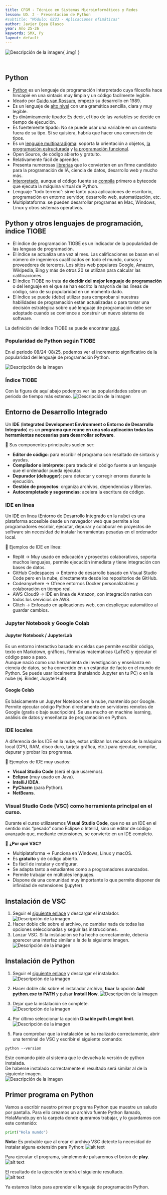 ```yaml
---
title: CFGM - Técnico en Sistemas Microinformáticos y Redes
lesson: UD. 2 - Presentación de Python  
#subtitle: "Módulo: 0223 - Aplicaciones ofimáticas"
author: Javier Egea Blasco  
year: Año 25-26  
keywords: SMX, Py
layout: default  
---
```


![Descripción de la imagen](../Opt_Python/img/Python-logo.png){ .img1 }

<br>


## **Python**
- <a href=https://www.python.org>Python</a> es un lenguaje de programación interpretado cuya filosofía hace hincapié en una sintaxis muy limpia y un código facilmente legible.
- Ideado por <a href="https://es.wikipedia.org/wiki/Guido_van_Rossum">Guido van Rossum</a>, empezó su desarrollo en 1989.
- Es un lenguaje de <a href=https://es.wikipedia.org/wiki/Lenguaje_de_alto_nivel>alto nivel</a> con una gramática sencilla, clara y muy legible.
- Es dinámicamente tipado: Es decir, el tipo de las variables se decide en tiempo de ejecución.
- Es fuertemente tipado: No se puede usar una variable en un contexto fuera de su tipo. Si se quisiera, habría que hacer una conversión de tipos.
- Es un <a href=https://es.wikipedia.org/wiki/Python#Caracter%C3%ADsticas_y_paradigmas>lenguaje multiparadigma</a>: soporta la orientación a objetos, <a href=https://es.wikipedia.org/wiki/Programaci%C3%B3n_estructurada>la programación estructurada</a> y <a href=https://es.wikipedia.org/wiki/Programaci%C3%B3n_funcional>la programación funcional</a>.
- Open Source, de código abierto y gratuito.
- Relativamente fácil de aprender.
- Presenta numerosas <a href=https://docs.python.org/3.13/library/index.html>librerías</a> que lo convierten en un firme candidato para la programación de IA, ciencia de datos, desarrollo web y mucho más.
- <a href=https://lenguajesdeprogramacion.net/diccionario/que-es-un-lenguaje-interpretado>Interpretado</a>, aunque el código fuente se <a href=https://es.wikipedia.org/wiki/Lenguaje_compilado>compila</a> primero a bytecode que ejecuta la máquina virtual de Python.
- Lenguaje “todo terreno”: sirve tanto para aplicaciones de escritorio, programación en entorno servidor, desarrollo web, automatización, etc.
- Multiplataforma: se pueden desarrollar programas en Mac, Windows, Linux y otros sistemas operativos.


## **Python y otros lenguajes de programación, índice TIOBE**
- El índice de programación TIOBE es un indicador de la popularidad de las lenguas de programación.  
- El índice se actualiza una vez al mes. Las calificaciones se basan en el número de ingenieros cualificados en todo el mundo, cursos y proveedores de terceros. Los sitios web populares Google, Amazon, Wikipedia, Bing y más de otros 20 se utilizan para calcular las calificaciones.  
- El índice TIOBE no trata **de decidir del mejor lenguaje de programación** o del lenguaje en el que se han escrito la mayoría de las líneas de código, sino de su popularidad en un momento dado.  
- El índice se puede (debe) utilizar para comprobar si nuestras habilidades de programación están actualizadas o para tomar una decisión estratégica sobre qué lenguaje de programación debe ser adoptado cuando se comience a construir un nuevo sistema de software.  

La definición del índice TIOBE se puede encontrar <a href=https://www.tiobe.com/tiobe-index>aquí</a>.

### **Popularidad de Python según TIOBE**
En el periodo 08/24-08/25, podemos ver el incremento significativo de la popularidad del lenguaje de programación Python.

![Descripción de la imagen](../Opt_Python/img/tiobe_index.png)

### **Índice TIOBE**
Con la figura de aquí abajo podemos ver las popularidades sobre un periodo de tiempo más extenso.
![Descripción de la imagen](../Opt_Python/img/tiobe_community.png)


## **Entorno de Desarrollo Integrado**
Un **IDE** (**Integrated Development Environment o Entorno de Desarrollo Integrado**) es un **programa que reúne en una sola aplicación todas las herramientas necesarias para desarrollar software**.

📌 Sus componentes principales suelen ser:

- **Editor de código**: para escribir el programa con resaltado de sintaxis y ayudas.
- **Compilador o intérprete**: para traducir el código fuente a un lenguaje que el ordenador pueda ejecutar.
- **Depurador (debugger)**: para detectar y corregir errores durante la ejecución.
- **Gestión de proyectos**: organiza archivos, dependencias y librerías.
- **Autocompletado y sugerencias**: acelera la escritura de código.

### **IDE en línea**
Un IDE en línea (Entorno de Desarrollo Integrado en la nube) es una plataforma accesible desde un navegador web que permite a los programadores escribir, ejecutar, depurar y colaborar en proyectos de software sin necesidad de instalar herramientas pesadas en el ordenador local.

🔧 Ejemplos de IDE en línea:

- Replit → Muy usado en educación y proyectos colaborativos, soporta muchos lenguajes, permite ejecución inmediata y tiene integración con bases de datos.
- GitHub Codespaces → Entorno de desarrollo basado en Visual Studio Code pero en la nube, directamente desde los repositorios de GitHub.
- Codeanywhere → Ofrece entornos Docker personalizables y colaboración en tiempo real.
- AWS Cloud9 → IDE en línea de Amazon, con integración nativa con todos los servicios de AWS.
- Glitch → Enfocado en aplicaciones web, con despliegue automático al guardar cambios.

### **Jupyter Notebook y Google Colab**
#### **Jupyter Notebook / JupyterLab**
Es un entorno interactivo basado en celdas que permite escribir código, texto en Markdown, gráficos, fórmulas matemáticas (LaTeX) y ejecutar el código paso a paso.  
Aunque nació como una herramienta de investigación y enseñanza en ciencia de datos, se ha convertido en un estándar de facto en el mundo de Python.
Se puede usar localmente (instalando Jupyter en tu PC) o en la nube (ej. Binder, JupyterHub).

#### **Google Colab**
Es básicamente un Jupyter Notebook en la nube, mantenido por Google.  
Permite ejecutar código Python directamente en servidores remotos de Google (gratis o bajo suscripción).
Se usa mucho en machine learning, análisis de datos y enseñanza de programación en Python.

### **IDE locales**
A diferencia de los IDE en la nube, estos utilizan los recursos de la máquina local (CPU, RAM, disco duro, tarjeta gráfica, etc.) para ejecutar, compilar, depurar y probar los programas.

🔧 Ejemplos de IDE muy usados:

- **Visual Studio Code** (será el que usaremos).  
- **Eclipse** (muy usado en Java).  
- **IntelliJ IDEA**.  
- **PyCharm** (para Python).  
- **NetBeans**.  

### **Visual Studio Code (VSC) como herramienta principal en el curso.**  
Durante el curso utilizaremos **Visual Studio Code**, que no es un IDE en el sentido más “pesado” como Eclipse o IntelliJ, sino un editor de código avanzado que, mediante extensiones, se convierte en un IDE completo.

🎯 **¿Por qué VSC?**  

- Multiplataforma → Funciona en Windows, Linux y macOS.
- Es **gratuito** y de código abierto.
- Es fácil de instalar y configurar.
- Se adapta tanto a estudiantes como a programadores avanzados.
- Permite trabajar en múltiples lenguajes.
- Dispone de una comunidad muy importante lo que permite disponer de infinidad de extensiones (jupyter).

## **Instalación de VSC**
1. Seguir el <a href=https://code.visualstudio.com>siguiente enlace</a> y descargar el instalador.  
![Descripción de la imagen](../Opt_Python/img/des_vsc.png)
1. Hacer doble clic sobre el archivo, no cambiar nada de todas las opciones seleccionadas y seguir las instrucciones.
1. Lanzar VSC. Si la instalación se ha hecho correctamente, debería aparecer una interfaz similar a la de la siguiente imagen.
![Descripción de la imagen](../Opt_Python/img/vsc.png)


## **Instalación de Python**
1. Seguir el <a href=https://www.python.org/downloads>siguiente enlace</a> y descargar el instalador.  
![Descripción de la imagen](../Opt_Python/img/des_py.png)

1. Hacer doble clic sobre el instalador archivo, **ticar** la opción **Add python.exe to PATH** y pulsar **Install Now**.
![Descripción de la imagen](../Opt_Python/img/inst2_py.png)

1. Dejar que la instalación se complete.  
![Descripción de la imagen](../Opt_Python/img/inst3_py.png)

1. Por último seleccionar la opción **Disable path Lenght limit**.   
![Descripción de la imagen](../Opt_Python/img/inst4_py.png)

1. Para comprobar que la instalación se ha realizado correctamente, abrir una terminal de VSC y escribir el siguiente comando:
```shell linenums="1"
python --version
```
   Este comando pide al sistema que le devuelva la versión de python instalada.  
   De haberse instalado correctamente el resultado será similar al de la siguiente imagen.  
   ![Descripción de la imagen](../Opt_Python/img/inst5_py.png)

## **Primer programa en Python**
Vamos a escribir nuestro primer programa Python que muestre un saludo por pantalla. Para ello creamos un archivo fuente Python llamado, HolaMundo.py en la carpeta donde queramos trabajar, y lo guardamos con este contenido:
```python linenums="1"
print("Hola mundo")
```

**Nota:** Es probable que al crear el archivo VSC detecte la necesidad de instalar alguna extensión para Python:
![alt text](../Opt_Python/img/ext_py.png)

Para ejecutar el programa, simplemente pulsaremos el boton de **play**. 
![alt text](../Opt_Python/img/vsc_run.png)

El resultado de la  ejecución tendrá el siguiente resultado.  
![alt text](../Opt_Python/img/first_run.png)

Ya estamos listos para aprender el lenguaje de programación Python.



 
